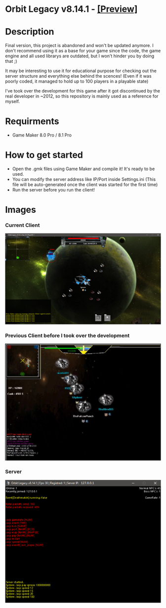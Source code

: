 # Orbit Legacy v8.14.1 - [[Preview]](https://www.youtube.com/watch?v=sGQEYC9nDEM)
# Description
Final version, this project is abandoned and won't be updated anymore. I don't recommend using it as a base for your game since the code, the game engine and all used librarys are outdated, but I won't hinder you by doing that ;)

It may be interesting to use it for educational purpose for checking out the server structure and everything else behind the scences! (Even if it was poorly coded, it managed to hold up to 100 players in a playable state)

I've took over the development for this game after it got discontinued by the real developer in ~2012, so this repository is mainly used as a reference for myself.

# Requirments
* Game Maker 8.0 Pro / 8.1 Pro

# How to get started
* Open the .gmk files using Game Maker and compile it! It's ready to be used.
* You can modify the server address like IP/Port inside Settings.ini (This file will be auto-generated once the client was started for the first time)
* Run the server before you run the client!

# Images

### Current Client
![Image of Client](https://github.com/ignaskavaliauskas/Dark-Orbit-Clones/blob/master/Orbit%20Legacy%208.14.1/Images/Client1.png)
### Previous Client before I took over the development
![Image of Old client](https://github.com/ignaskavaliauskas/Dark-Orbit-Clones/blob/master/Orbit%20Legacy%208.14.1/Images/prev%20version.jpg)
### Server
![Image of Server](https://github.com/ignaskavaliauskas/Dark-Orbit-Clones/blob/master/Orbit%20Legacy%208.14.1/Images/Server.png)
